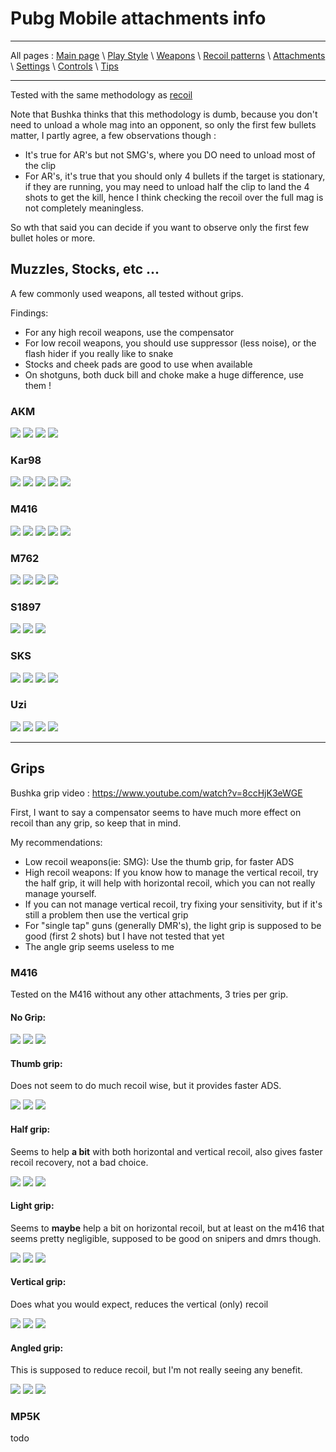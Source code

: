 # Pubg Mobile attachments info

---

All pages : [Main page](/index.md) \ [Play Style](/play_style.md) \ [Weapons](/weapons.md) \ [Recoil patterns](/recoil.md) \ [Attachments](/attachments.md) \ [Settings](/settings) \ [Controls](/controls.md) \ [Tips](/tips.md)

---

Tested with the same methodology as [recoil](/recoil.md)

Note that Bushka thinks that this methodology is dumb, because you
don't need to unload a whole mag into an opponent, so only the first few bullets matter, I partly agree, a few observations though :

- It's true for AR's but not SMG's, where you DO need to unload most of the clip
- For AR's, it's true that you should only 4 bullets if the target is stationary, if they are running, you may need to unload half the clip to land the 4 shots to get the kill, hence I think checking the recoil over the full mag is not completely meaningless.

So wth that said you can decide if you want to observe only the first few bullet holes or more.

## Muzzles, Stocks, etc ...

A few commonly used weapons, all tested without grips.

Findings:

- For any high recoil weapons, use the compensator
- For low recoil weapons, you should use suppressor (less noise), or the flash hider if you really like to snake
- Stocks and cheek pads are good to use when available
- On shotguns, both duck bill and choke make a huge difference, use them !

### AKM

![](attachments/akm_none.PNG) ![](attachments/akm_supp.PNG) ![](attachments/akm_flash.PNG) ![](attachments/akm_comp.PNG)

### Kar98

![](attachments/k98_none.PNG) ![](attachments/k98_supp.PNG) ![](attachments/k98_flash.PNG) ![](attachments/k98_comp.PNG) ![](attachments/k98_cheek.PNG)

### M416

![](attachments/m416_none.PNG) ![](attachments/m416_stock.PNG) ![](attachments/m416_supp.PNG) ![](attachments/m416_flash.PNG) ![](attachments/m416_comp.PNG)

### M762

![](attachments/m762_none.PNG) ![](attachments/m762_supp.PNG) ![](attachments/m762_flash.PNG) ![](attachments/m762_comp.PNG)

### S1897

![](attachments/s1897_none.PNG) ![](attachments/s1897_duck.PNG) ![](attachments/s1897_choke.PNG)

### SKS

![](attachments/sks_none.PNG) ![](attachments/sks_supp.PNG) ![](attachments/sks_flash.PNG) ![](attachments/sks_comp.PNG)

### Uzi

![](attachments/uzi_none.PNG) ![](attachments/uzi_stock.PNG) ![](attachments/uzi_comp.PNG) ![](attachments/uzi_both.PNG)

---

## Grips

Bushka grip video : https://www.youtube.com/watch?v=8ccHjK3eWGE

First, I want to say a compensator seems to have much more effect on recoil than any grip, so keep that in mind.

My recommendations:

- Low recoil weapons(ie: SMG): Use the thumb grip, for faster ADS
- High recoil weapons: If you know how to manage the vertical recoil, try the half grip, it will help with horizontal recoil, which you can not really manage yourself.
- If you can not manage vertical recoil, try fixing your sensitivity, but if it's still a problem then use the vertical grip
- For "single tap" guns (generally DMR's), the light grip is supposed to be good (first 2 shots) but I have not tested that yet
- The angle grip seems useless to me

### M416

Tested on the M416 without any other attachments, 3 tries per grip.

#### No Grip:

![](grips/m416_none_1.PNG) ![](grips/m416_none_2.PNG) ![](grips/m416_none_3.PNG)

#### Thumb grip:

Does not seem to do much recoil wise, but it provides faster ADS.

![](grips/m416_thumb_1.PNG) ![](grips/m416_thumb_2.PNG) ![](grips/m416_thumb_3.PNG)

#### Half grip:

Seems to help **a bit** with both horizontal and vertical recoil, also gives faster recoil recovery, not a bad choice.

![](grips/m416_half_1.PNG) ![](grips/m416_half_2.PNG) ![](grips/m416_half_3.PNG)

#### Light grip:

Seems to **maybe** help a bit on horizontal recoil, but at least on the m416 that seems pretty negligible, supposed to be good on snipers and dmrs though.

![](grips/m416_light_1.PNG) ![](grips/m416_light_2.PNG) ![](grips/m416_light_3.PNG)

#### Vertical grip:

Does what you would expect, reduces the vertical (only) recoil

![](grips/m416_vert_1.PNG) ![](grips/m416_vert_2.PNG) ![](grips/m416_vert_3.PNG)

#### Angled grip:

This is supposed to reduce recoil, but I'm not really seeing any benefit.

![](grips/m416_angled_1.PNG) ![](grips/m416_angled_2.PNG) ![](grips/m416_angled_3.PNG)

### MP5K

todo
